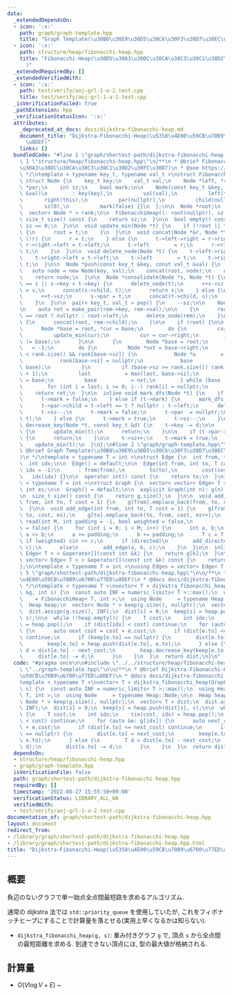 ```yaml
---
data:
  _extendedDependsOn:
  - icon: ':x:'
    path: graph/graph-template.hpp
    title: "Graph Template(\u30B0\u30E9\u30D5\u30C6\u30F3\u30D7\u30EC\u30FC\u30C8)"
  - icon: ':x:'
    path: structure/heap/fibonacchi-heap.hpp
    title: "Fibonacchi-Heap(\u30D5\u30A3\u30DC\u30CA\u30C3\u30C1\u30D2\u30FC\u30D7\
      )"
  _extendedRequiredBy: []
  _extendedVerifiedWith:
  - icon: ':x:'
    path: test/verify/aoj-grl-1-a-2.test.cpp
    title: test/verify/aoj-grl-1-a-2.test.cpp
  _isVerificationFailed: true
  _pathExtension: hpp
  _verificationStatusIcon: ':x:'
  attributes:
    _deprecated_at_docs: docs/dijkstra-fibonacchi-heap.md
    document_title: "Dijkstra-Fibonacchi-Heap(\u5358\u4E00\u59CB\u70B9\u6700\u77ED\
      \u8DEF)"
    links: []
  bundledCode: "#line 2 \"graph/shortest-path/dijkstra-fibonacchi-heap.hpp\"\n\n#line\
    \ 1 \"structure/heap/fibonacchi-heap.hpp\"\n/**\n * @brief Fibonacchi-Heap(\u30D5\
    \u30A3\u30DC\u30CA\u30C3\u30C1\u30D2\u30FC\u30D7)\n * @see https://www.cs.princeton.edu/~wayne/teaching/fibonacci-heap.pdf\n\
    \ */\ntemplate < typename key_t, typename val_t >\nstruct FibonacchiHeap {\n \
    \ struct Node {\n    key_t key;\n    val_t val;\n    Node *left, *right, *child,\
    \ *par;\n    int sz;\n    bool mark;\n\n    Node(const key_t &key, const val_t\
    \ &val)\n        : key(key),\n          val(val),\n          left(this),\n   \
    \       right(this),\n          par(nullptr),\n          child(nullptr),\n   \
    \       sz(0),\n          mark(false) {}\n  };\n\n  Node *root;\n  size_t sz;\n\
    \  vector< Node * > rank;\n\n  FibonacchiHeap(): root(nullptr), sz(0) {}\n\n \
    \ size_t size() const {\n    return sz;\n  }\n\n  bool empty() const {\n    return\
    \ sz == 0;\n  }\n\n  void update_min(Node *t) {\n    if (!root || t->key < root->key)\
    \ {\n      root = t;\n    }\n  }\n\n  void concat(Node *&r, Node *t) {\n    if\
    \ (!r) {\n      r = t;\n    } else {\n      t->left->right = r->right;\n     \
    \ r->right->left = t->left;\n      t->left        = r;\n      r->right       =\
    \ t;\n    }\n  }\n\n  void delete_node(Node *t) {\n    t->left->right = t->right;\n\
    \    t->right->left = t->left;\n    t->left        = t;\n    t->right       =\
    \ t;\n  }\n\n  Node *push(const key_t &key, const val_t &val) {\n    ++sz;\n \
    \   auto node = new Node(key, val);\n    concat(root, node);\n    update_min(node);\n\
    \    return node;\n  }\n\n  Node *consolidate(Node *s, Node *t) {\n    if (root\
    \ == s || s->key < t->key) {\n      delete_node(t);\n      ++s->sz;\n      t->par\
    \ = s;\n      concat(s->child, t);\n      return s;\n    } else {\n      delete_node(s);\n\
    \      ++t->sz;\n      s->par = t;\n      concat(t->child, s);\n      return t;\n\
    \    }\n  }\n\n  pair< key_t, val_t > pop() {\n    --sz;\n\n    Node *rem = root;\n\
    \n    auto ret = make_pair(rem->key, rem->val);\n\n    {\n      root = root->left\
    \ == root ? nullptr : root->left;\n      delete_node(rem);\n    }\n\n    if (rem->child)\
    \ {\n      concat(root, rem->child);\n    }\n\n    if (root) {\n\n      {\n  \
    \      Node *base = root, *cur = base;\n        do {\n          cur->par = nullptr;\n\
    \          update_min(cur);\n          cur = cur->right;\n        } while (cur\
    \ != base);\n      }\n\n      {\n        Node *base = root;\n        int last\
    \   = -1;\n        do {\n          Node *nxt = base->right;\n          while (base->sz\
    \ < rank.size() && rank[base->sz]) {\n            Node *u        = rank[base->sz];\n\
    \            rank[base->sz] = nullptr;\n            base           = consolidate(u,\
    \ base);\n          }\n          if (base->sz >= rank.size()) rank.resize(base->sz\
    \ + 1);\n          last           = max(last, base->sz);\n          rank[base->sz]\
    \ = base;\n          base           = nxt;\n        } while (base != root);\n\n\
    \        for (int i = last; i >= 0; i--) rank[i] = nullptr;\n      }\n    }\n\n\
    \    return ret;\n  }\n\n  inline void mark_dfs(Node *t) {\n    if (!t->par) {\n\
    \      t->mark = false;\n    } else if (t->mark) {\n      mark_dfs(t->par);\n\
    \      t->par->child = t->left == t ? nullptr : t->left;\n      delete_node(t);\n\
    \      t->sz--;\n      t->mark = false;\n      t->par  = nullptr;\n      concat(root,\
    \ t);\n    } else {\n      t->mark = true;\n      t->sz--;\n    }\n  }\n\n  void\
    \ decrease_key(Node *t, const key_t &d) {\n    t->key -= d;\n\n    if (!t->par)\
    \ {\n      update_min(t);\n      return;\n    }\n\n    if (t->par->key <= t->key)\
    \ {\n      return;\n    }\n\n    t->sz++;\n    t->mark = true;\n    mark_dfs(t);\n\
    \    update_min(t);\n  }\n};\n#line 2 \"graph/graph-template.hpp\"\n\n/**\n *\
    \ @brief Graph Template(\u30B0\u30E9\u30D5\u30C6\u30F3\u30D7\u30EC\u30FC\u30C8\
    )\n */\ntemplate < typename T = int >\nstruct Edge {\n  int from, to;\n  T cost;\n\
    \  int idx;\n\n  Edge() = default;\n\n  Edge(int from, int to, T cost = 1, int\
    \ idx = -1)\n      : from(from),\n        to(to),\n        cost(cost),\n     \
    \   idx(idx) {}\n\n  operator int() const {\n    return to;\n  }\n};\n\ntemplate\
    \ < typename T = int >\nstruct Graph {\n  vector< vector< Edge< T > > > g;\n \
    \ int es;\n\n  Graph() = default;\n\n  explicit Graph(int n): g(n), es(0) {}\n\
    \n  size_t size() const {\n    return g.size();\n  }\n\n  void add_directed_edge(int\
    \ from, int to, T cost = 1) {\n    g[from].emplace_back(from, to, cost, es++);\n\
    \  }\n\n  void add_edge(int from, int to, T cost = 1) {\n    g[from].emplace_back(from,\
    \ to, cost, es);\n    g[to].emplace_back(to, from, cost, es++);\n  }\n\n  void\
    \ read(int M, int padding = -1, bool weighted = false,\n            bool directed\
    \ = false) {\n    for (int i = 0; i < M; i++) {\n      int a, b;\n      cin >>\
    \ a >> b;\n      a += padding;\n      b += padding;\n      T c = T(1);\n     \
    \ if (weighted) cin >> c;\n      if (directed)\n        add_directed_edge(a, b,\
    \ c);\n      else\n        add_edge(a, b, c);\n    }\n  }\n\n  inline vector<\
    \ Edge< T > > &operator[](const int &k) {\n    return g[k];\n  }\n\n  inline const\
    \ vector< Edge< T > > &operator[](const int &k) const {\n    return g[k];\n  }\n\
    };\n\ntemplate < typename T = int >\nusing Edges = vector< Edge< T > >;\n#line\
    \ 5 \"graph/shortest-path/dijkstra-fibonacchi-heap.hpp\"\n\n/**\n * @brief Dijkstra-Fibonacchi-Heap(\u5358\
    \u4E00\u59CB\u70B9\u6700\u77ED\u8DEF)\n * @docs docs/dijkstra-fibonacchi-heap.md\n\
    \ */\ntemplate < typename T >\nvector< T > dijkstra_fibonacchi_heap(Graph< T >\
    \ &g, int s) {\n  const auto INF = numeric_limits< T >::max();\n  using Heap \
    \    = FibonacchiHeap< T, int >;\n  using Node     = typename Heap::Node;\n\n\
    \  Heap heap;\n  vector< Node * > keep(g.size(), nullptr);\n  vector< T > dist;\n\
    \  dist.assign(g.size(), INF);\n  dist[s] = 0;\n  keep[s] = heap.push(dist[s],\
    \ s);\n\n  while (!heap.empty()) {\n    T cost;\n    int idx;\n    tie(cost, idx)\
    \ = heap.pop();\n    if (dist[idx] < cost) continue;\n    for (auto &e: g[idx])\
    \ {\n      auto next_cost = cost + e.cost;\n      if (dist[e.to] <= next_cost)\
    \ continue;\n      if (keep[e.to] == nullptr) {\n        dist[e.to] = next_cost;\n\
    \        keep[e.to] = heap.push(dist[e.to], e.to);\n      } else {\n        T\
    \ d = dist[e.to] - next_cost;\n        heap.decrease_key(keep[e.to], d);\n   \
    \     dist[e.to] -= d;\n      }\n    }\n  }\n  return dist;\n}\n"
  code: "#pragma once\n\n#include \"../../structure/heap/fibonacchi-heap.hpp\"\n#include\
    \ \"../graph-template.hpp\"\n\n/**\n * @brief Dijkstra-Fibonacchi-Heap(\u5358\u4E00\
    \u59CB\u70B9\u6700\u77ED\u8DEF)\n * @docs docs/dijkstra-fibonacchi-heap.md\n */\n\
    template < typename T >\nvector< T > dijkstra_fibonacchi_heap(Graph< T > &g, int\
    \ s) {\n  const auto INF = numeric_limits< T >::max();\n  using Heap     = FibonacchiHeap<\
    \ T, int >;\n  using Node     = typename Heap::Node;\n\n  Heap heap;\n  vector<\
    \ Node * > keep(g.size(), nullptr);\n  vector< T > dist;\n  dist.assign(g.size(),\
    \ INF);\n  dist[s] = 0;\n  keep[s] = heap.push(dist[s], s);\n\n  while (!heap.empty())\
    \ {\n    T cost;\n    int idx;\n    tie(cost, idx) = heap.pop();\n    if (dist[idx]\
    \ < cost) continue;\n    for (auto &e: g[idx]) {\n      auto next_cost = cost\
    \ + e.cost;\n      if (dist[e.to] <= next_cost) continue;\n      if (keep[e.to]\
    \ == nullptr) {\n        dist[e.to] = next_cost;\n        keep[e.to] = heap.push(dist[e.to],\
    \ e.to);\n      } else {\n        T d = dist[e.to] - next_cost;\n        heap.decrease_key(keep[e.to],\
    \ d);\n        dist[e.to] -= d;\n      }\n    }\n  }\n  return dist;\n}\n"
  dependsOn:
  - structure/heap/fibonacchi-heap.hpp
  - graph/graph-template.hpp
  isVerificationFile: false
  path: graph/shortest-path/dijkstra-fibonacchi-heap.hpp
  requiredBy: []
  timestamp: '2022-08-27 15:55:50+09:00'
  verificationStatus: LIBRARY_ALL_WA
  verifiedWith:
  - test/verify/aoj-grl-1-a-2.test.cpp
documentation_of: graph/shortest-path/dijkstra-fibonacchi-heap.hpp
layout: document
redirect_from:
- /library/graph/shortest-path/dijkstra-fibonacchi-heap.hpp
- /library/graph/shortest-path/dijkstra-fibonacchi-heap.hpp.html
title: "Dijkstra-Fibonacchi-Heap(\u5358\u4E00\u59CB\u70B9\u6700\u77ED\u8DEF)"
---
```

## 概要

負辺のないグラフで単一始点全点間最短路を求めるアルゴリズム.

通常の dijkstra 法では `std::priority_queue` を使用していたが, これをフィボナッチヒープにすることで計算量を落とせる(実用上早くなるかは知らない).

* `dijkstra_fibonacchi_heap(g, s)`: 重み付きグラフ `g` で, 頂点 `s` から全点間の最短距離を求める. 到達できない頂点には, 型の最大値が格納される.

## 計算量

* $O(V \log V + E)$
~

